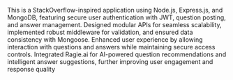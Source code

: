 This is a StackOverflow-inspired application using Node.js, Express.js,
and MongoDB, featuring secure user authentication with JWT, question posting, and answer management. Designed
modular APIs for seamless scalability, implemented robust middleware for validation, and ensured data consistency with
Mongoose. Enhanced user experience by allowing interaction with questions and answers while maintaining secure access
controls. Integrated Ragie.ai for AI-powered question recommendations and intelligent answer suggestions, further
improving user engagement and response quality
